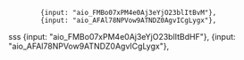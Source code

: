 
			{input: "aio_FMBo07xPM4e0Aj3eYjO23blItBvM"},
			{input: "aio_AFAl78NPVow9ATNDZ0AgvICgLygx"},


     
sss
			{input: "aio_FMBo07xPM4e0Aj3eYjO23blItBdHF"},
			{input: "aio_AFAl78NPVow9ATNDZ0AgvICgLygx"},
  
